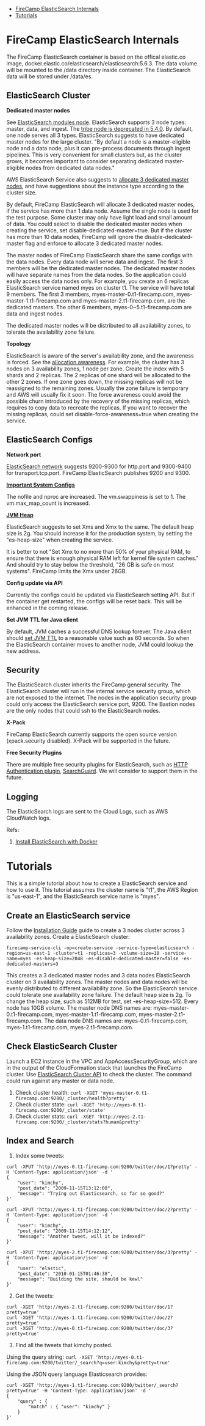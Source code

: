 * [FireCamp ElasticSearch Internals](https://github.com/cloudstax/firecamp/pkg/tree/master/catalog/elasticsearch#firecamp-elasticsearch-internals)
* [Tutorials](https://github.com/cloudstax/firecamp/pkg/tree/master/catalog/elasticsearch#tutorials)

# FireCamp ElasticSearch Internals

The FireCamp ElasticSearch container is based on the offical elastic.co image, docker.elastic.co/elasticsearch/elasticsearch:5.6.3. The data volume will be mounted to the /data directory inside container. The ElasticSearch data will be stored under /data/es.

## ElasticSearch Cluster

**Dedicated master nodes**

See [ElasticSearch modules node](https://www.elastic.co/guide/en/elasticsearch/reference/current/modules-node.html). ElasticSearch supports 3 node types: master, data, and ingest. The [tribe node is deprecated in 5.4.0](https://www.elastic.co/guide/en/elasticsearch/reference/current/modules-tribe.html). By default, one node serves all 3 types. ElasticSearch suggests to have dedicated master nodes for the large cluster. "By default a node is a master-eligible node and a data node, plus it can pre-process documents through ingest pipelines. This is very convenient for small clusters but, as the cluster grows, it becomes important to consider separating dedicated master-eligible nodes from dedicated data nodes."

AWS ElasticSearch Service also suggests to [allocate 3 dedicated master nodes](http://docs.aws.amazon.com/elasticsearch-service/latest/developerguide/es-managedomains.html#es-managedomains-dedicatedmasternodes), and have suggestions about the instance type according to the cluster size.

By default, FireCamp ElasticSearch will allocate 3 dedicated master nodes, if the service has more than 1 data node. Assume the single node is used for the test purpose. Some cluster may only have light load and small amount of data. You could select to disable the dedicated master nodes when creating the service, set disable-dedicated-master=true. But if the cluster has more than 10 data nodes, FireCamp will ignore the disable-dedicated-master flag and enforce to allocate 3 dedicated master nodes.

The master nodes of FireCamp ElasticSearch share the same configs with the data nodes. Every data node will serve data and ingest. The first 3 members will be the dedicated master nodes. The dedicated master nodes will have separate names from the data nodes. So the application could easily access the data nodes only. For example, you create an 6 replicas ElasticSearch service named myes on cluster t1. The service will have total 9 members. The first 3 members, myes-master-0.t1-firecamp.com, myes-master-1.t1-firecamp.com and myes-master-2.t1-firecamp.com, are the dedicated masters. The other 6 members, myes-0~5.t1-firecamp.com are data and ingest nodes.

The dedicated master nodes will be distributed to all availability zones, to tolerate the availability zone failure.

**Topology**

ElasticSearch is aware of the server's availability zone, and the awareness is forced. See the [allocation awareness](https://www.elastic.co/guide/en/elasticsearch/reference/current/allocation-awareness.html). For example, the cluster has 3 nodes on 3 availability zones, 1 node per zone. Create the index with 5 shards and 2 replicas. The 2 replicas of one shard will be allocated to the other 2 zones. If one zone goes down, the missing replicas will not be reassigned to the remaining zones. Usually the zone failure is temporary and AWS will usually fix it soon. The force awareness could avoid the possible churn introduced by the recovery of the missing replicas, which requires to copy data to recreate the replicas. If you want to recover the missing replicas, could set disable-force-awareness=true when creating the service.

## ElasticSearch Configs

**Network port**

[ElasticSearch network](https://www.elastic.co/guide/en/elasticsearch/reference/current/modules-network.html) suggests 9200-9300 for http.port and 9300-9400 for transport.tcp.port. FireCamp ElasticSearch publishes 9200 and 9300.

**[Important System Configs](https://www.elastic.co/guide/en/elasticsearch/reference/current/system-config.html)**

The nofile and nproc are increased. The vm.swappiness is set to 1. The vm.max_map_count is increased.

**[JVM Heap](https://www.elastic.co/guide/en/elasticsearch/reference/current/heap-size.html)**

ElasticSearch suggests to set Xms and Xmx to the same. The default heap size is 2g. You should increase it for the production system, by setting the "es-heap-size" when creating the service.

It is better to not "Set Xmx to no more than 50% of your physical RAM, to ensure that there is enough physical RAM left for kernel file system caches." And should try to stay below the threshold, "26 GB is safe on most systems". FireCamp limits the Xmx under 26GB.

**Config update via API**

Currently the configs could be updated via ElasticSearch setting API. But if the container get restarted, the configs will be reset back. This will be enhanced in the coming release.

**Set JVM TTL for Java client**

By default, JVM caches a successful DNS lookup forever. The Java client should [set JVM TTL](http://docs.aws.amazon.com/AWSSdkDocsJava/latest/DeveloperGuide/java-dg-jvm-ttl.html) to a reasonable value such as 60 seconds. So when the ElasticSearch container moves to another node, JVM could lookup the new address.

## Security

The ElasticSearch cluster inherits the FireCamp general security. The ElasticSearch cluster will run in the internal service security group, which are not exposed to the internet. The nodes in the application security group could only access the ElasticSearch service port, 9200. The Bastion nodes are the only nodes that could ssh to the ElasticSearch nodes.

**X-Pack**

FireCamp ElasticSearch currently supports the open source version (xpack.security disabled). X-Pack will be supported in the future.

**Free Security Plugins**

There are multiple free security plugins for ElasticSearch, such as [HTTP Authentication plugin](https://github.com/elasticfence/elasticsearch-http-user-auth), [SearchGuard](https://github.com/floragunncom/search-guard/tree/5.0.0). We will consider to support them in the future.

## Logging

The ElasticSearch logs are sent to the Cloud Logs, such as AWS CloudWatch logs.


Refs:

1. [Install ElasticSearch with Docker](https://www.elastic.co/guide/en/elasticsearch/reference/current/docker.html)


# Tutorials

This is a simple tutorial about how to create a ElasticSearch service and how to use it. This tutorial assumes the cluster name is "t1", the AWS Region is "us-east-1", and the ElasticSearch service name is "myes".

## Create an ElasticSearch service
Follow the [Installation Guide](https://github.com/cloudstax/firecamp/pkg/tree/master/docs/installation) guide to create a 3 nodes cluster across 3 availability zones. Create a ElasticSearch cluster:
```
firecamp-service-cli -op=create-service -service-type=elasticsearch -region=us-east-1 -cluster=t1 -replicas=3 -volume-size=10 -service-name=myes -es-heap-size=2048 -es-disable-dedicated-master=false -es-dedicated-masters=3
```

This creates a 3 dedicated master nodes and 3 data nodes ElasticSearch cluster on 3 availability zones. The master nodes and data nodes will be evenly distributed to different availability zone. So the ElasticSearch service could tolerate one availability zone failure. The default heap size is 2g. To change the heap size, such as 512MB for test, set -es-heap-size=512. Every node has 10GB volume. The master node DNS names are: myes-master-0.t1-firecamp.com, myes-master-1.t1-firecamp.com, myes-master-2.t1-firecamp.com. The data node DNS names are: myes-0.t1-firecamp.com, myes-1.t1-firecamp.com, myes-2.t1-firecamp.com.

## Check ElasticSearch Cluster
Launch a EC2 instance in the VPC and AppAccessSecurityGroup, which are in the output of the CloudFormation stack that launches the FireCamp cluster. Use [ElasticSearch Cluster API](https://www.elastic.co/guide/en/elasticsearch/reference/current/cluster.html) to check the cluster. The command could run against any master or data node.
1. Check cluster health: `curl -XGET 'myes-master-0.t1-firecamp.com:9200/_cluster/health?pretty'`
2. Check cluster state: `curl -XGET 'http://myes-0.t1-firecamp.com:9200/_cluster/state'`
3. Check cluster stats: `curl -XGET 'http://myes-2.t1-firecamp.com:9200/_cluster/stats?human&pretty'`

## Index and Search
1. Index some tweets:
```
curl -XPUT 'http://myes-0.t1-firecamp.com:9200/twitter/doc/1?pretty' -H 'Content-Type: application/json' -d '
{
    "user": "kimchy",
    "post_date": "2009-11-15T13:12:00",
    "message": "Trying out Elasticsearch, so far so good?"
}'

curl -XPUT 'http://myes-1.t1-firecamp.com:9200/twitter/doc/2?pretty' -H 'Content-Type: application/json' -d '
{
    "user": "kimchy",
    "post_date": "2009-11-15T14:12:12",
    "message": "Another tweet, will it be indexed?"
}'

curl -XPUT 'http://myes-2.t1-firecamp.com:9200/twitter/doc/3?pretty' -H 'Content-Type: application/json' -d '
{
    "user": "elastic",
    "post_date": "2010-01-15T01:46:38",
    "message": "Building the site, should be kewl"
}'
```
2. Get the tweets:
```
curl -XGET 'http://myes-2.t1-firecamp.com:9200/twitter/doc/1?pretty=true'
curl -XGET 'http://myes-1.t1-firecamp.com:9200/twitter/doc/2?pretty=true'
curl -XGET 'http://myes-0.t1-firecamp.com:9200/twitter/doc/3?pretty=true'
```
3. Find all the tweets that kimchy posted.

Using the query string: `curl -XGET 'http://myes-0.t1-firecamp.com:9200/twitter/_search?q=user:kimchy&pretty=true'`

Using the JSON query language Elasticsearch provides:
```
curl -XGET 'http://myes-1.t1-firecamp.com:9200/twitter/_search?pretty=true' -H 'Content-Type: application/json' -d '
{
    "query" : {
        "match" : { "user": "kimchy" }
    }
}'
```
